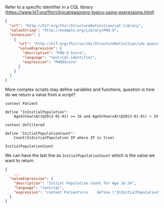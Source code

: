 Refer to a specific identifier in a CQL library
(https://www.hl7.org/fhir/clinicalreasoning-topics-using-expressions.html)

```json
{
  "url": "http://hl7.org/fhir/StructureDefinition/cqf-library",
  "valueString": "http://example.org/Library/PHQ-9",
  "extension": [
    {
      "url": "http://hl7.org/fhir/uv/sdc/StructureDefinition/sdc-questionnaire-calculatedExpression",
      "valueExpression": {
        "description": "PHQ-9 Score",
        "language": "text/cql-identifier",
        "expression": "PHQ9Score"
      }
    }
  ]
}
```

More complex scripts may define variables and functions, question is how do we return a value from a script?

```cql
context Patient

define "InInitialPopulation":
    AgeInYearsAt(@2013-01-01) >= 16 and AgeInYearsAt(@2013-01-01) < 24

context Unfiltered

define "InitialPopulationCount":
    Count(InInitialPopulation IP where IP is true)

InitialPopulationCount
```

We can have the last line as `InitialPopulationCount` which is the value we want to return.

```json
{
    ...
  "valueExpression": {
    "description": "Initial Population Count for Age 16-24",
    "language": "text/cql",
    "expression": "context Patient\n\n    define \"InInitialPopulation\":\n        AgeInYearsAt(@2013-01-01) >= 16 and AgeInYearsAt(@2013-01-01) < 24\n    \n    context Unfiltered\n    \n    define \"InitialPopulationCount\":\n        Count(InInitialPopulation IP where IP is true)\n    \n    InitialPopulationCount"
  }
}
```
